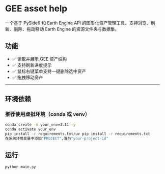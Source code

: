 # GEE asset help

一个基于 PySide6 和 Earth Engine API 的图形化资产管理工具。支持浏览、刷新、删除、拖动移动 Earth Engine 的资源文件夹与数据集。

## 功能

- ✅ 读取并展示 GEE 资产结构
- ✅ 支持刷新进度提示
- ✅ 鼠标右键菜单支持一键删除选中资产
- ✅ 拖拽移动资产

---

## 环境依赖

### 推荐使用虚拟环境（conda 或 venv）

```bash
conda create -n your_env=3.11 -y
conda activate your_env
pip install -r requirements.txt/uv pip install -r requirements.txt
在系统环境变量中添加"PROJECT",值为"your-project-id"
```
## 运行
```bash
python main.py
```